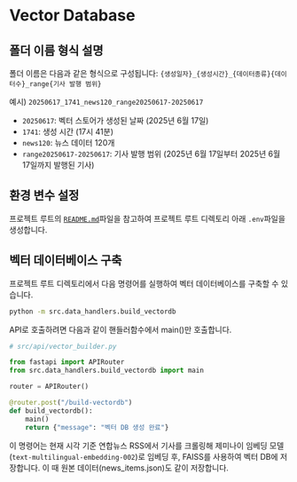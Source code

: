 # Vector Database

## 폴더 이름 형식 설명

폴더 이름은 다음과 같은 형식으로 구성됩니다:
`{생성일자}_{생성시간}_{데이터종류}{데이터수}_range{기사 발행 범위}`

예시) `20250617_1741_news120_range20250617-20250617`
- `20250617`: 벡터 스토어가 생성된 날짜 (2025년 6월 17일)
- `1741`: 생성 시간 (17시 41분)
- `news120`: 뉴스 데이터 120개
- `range20250617-20250617`: 기사 발행 범위 (2025년 6월 17일부터 2025년 6월 17일까지 발행된 기사)

## 환경 변수 설정

프로젝트 루트의 [`README.md`](../../README.md#google-cloud-설정)파일을 참고하여 프로젝트 루트 디렉토리 아래 `.env`파일을 생성합니다.

## 벡터 데이터베이스 구축

프로젝트 루트 디렉토리에서 다음 명령어를 실행하여 벡터 데이터베이스를 구축할 수 있습니다.

```bash
python -m src.data_handlers.build_vectordb
```

API로 호출하려면 다음과 같이 핸들러함수에서 main()만 호출합니다.
```python
# src/api/vector_builder.py

from fastapi import APIRouter
from src.data_handlers.build_vectordb import main

router = APIRouter()

@router.post("/build-vectordb")
def build_vectordb():
    main()
    return {"message": "벡터 DB 생성 완료"}

```

이 명령어는 현재 시각 기준 연합뉴스 RSS에서 기사를 크롤링해 제미나이 임베딩 모델(`text-multilingual-embedding-002`)로 임베딩 후, FAISS를 사용하여 벡터 DB에 저장합니다. 이 때 원본 데이터(news_items.json)도 같이 저장합니다.

